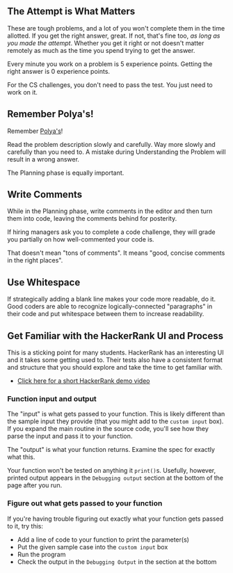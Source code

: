## The Attempt is What Matters

These are tough problems, and a lot of you won't complete them in the time allotted. If you get the right answer, great. If not, that's fine too, _as long as you made the attempt_. Whether you get it right or not doesn't matter remotely as much as the time you spend trying to get the answer.

Every minute you work on a problem is 5 experience points. Getting the right answer is 0 experience points.

For the CS challenges, you don't need to pass the test. You just need to work on it.

## Remember Polya's!

Remember [Polya's](https://github.com/LambdaSchool/CS-Wiki/wiki/Polya%27s-Problem-Solving-Techniques)!

Read the problem description slowly and carefully. Way more slowly and carefully than you need to. A mistake during Understanding the Problem will result in a wrong answer.

The Planning phase is equally important.

## Write Comments

While in the Planning phase, write comments in the editor and then turn them into code, leaving the comments behind for posterity.

If hiring managers ask you to complete a code challenge, they will grade you partially on how well-commented your code is.

That doesn't mean "tons of comments". It means "good, concise comments in the right places". 

## Use Whitespace

If strategically adding a blank line makes your code more readable, do it. Good coders are able to recognize logically-connected "paragraphs" in their code and put whitespace between them to increase readability.

## Get Familiar with the HackerRank UI and Process

This is a sticking point for many students. HackerRank has an interesting UI and it takes some getting used to. Their tests also have a consistent format and structure that you should explore and take the time to get familiar with.

* [Click here for a short HackerRank demo video](https://youtu.be/hWrxLqwplkc)

### Function input and output

The "input" is what gets passed to your function. This is likely different than the sample input they provide (that you might add to the `custom input` box). If you expand the main routine in the source code, you'll see how they parse the input and pass it to your function.

The "output" is what your function returns. Examine the spec for exactly what this.

Your function won't be tested on anything it `print()`s. Usefully, however, printed output appears in the `Debugging output` section at the bottom of the page after you run.

### Figure out what gets passed to your function

If you're having trouble figuring out exactly what your function gets passed to it, try this:

* Add a line of code to your function to print the parameter(s)
* Put the given sample case into the `custom input` box
* Run the program
* Check the output in the `Debugging Output` in the section at the bottom